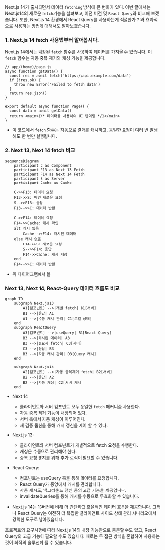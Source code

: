 Next.js 14가 출시되면서 데이터 `fetching` 방식에 큰 변화가 있다.
이번 글에서는 Next.js14의 새로운 `fetch`기능을 살펴보고, 이전 버전 및 `React Query`와 비교해 보겠습니다.
또한, Next.js 14 환경에서 React Query를 사용하는게 적절한가 ? 와 효과적으로 사용하는 방법에 대해서도 알아보겠습니다.

### 1. Next.js 14 fetch 사용법부터 알아봅시다. 
Next.js 14에서는 내장된 `fetch` 함수를 사용하여 데이터를 가져올 수 있습니다.
이 `fetch` 함수는 자동 중복 제거와 캐싱 기능을 제공합니다.

```tsx
// app/(home)/page.js
async function getData() {
  const res = await fetch('https://api.example.com/data')
  if (!res.ok) {
    throw new Error('Failed to fetch data')
  }
  return res.json()
}

export default async function Page() {
  const data = await getData()
  return <main>{/* 데이터를 사용하여 UI 렌더링 */}</main>
}
```
- 이 코드에서 `fetch` 함수는 자동으로 결과를 캐시하고, 동일한 요청이 여러 번 발생해도 한 번만 실행됩니다.

### 2. Next 13, Next 14 fetch 비교
```mermaid
sequenceDiagram
    participant C as Component
    participant F13 as Next 13 Fetch
    participant F14 as Next 14 Fetch
    participant S as Server
    participant Cache as Cache

    C->>F13: 데이터 요청
    F13->>S: 매번 새로운 요청
    S-->>F13: 응답
    F13-->>C: 데이터 반환

    C->>F14: 데이터 요청
    F14->>Cache: 캐시 확인
    alt 캐시 있음
        Cache-->>F14: 캐시된 데이터
    else 캐시 없음
        F14->>S: 새로운 요청
        S-->>F14: 응답
        F14->>Cache: 캐시 저장
    end
    F14-->>C: 데이터 반환
```
- 위 다이어그램에서 볼
### Next 13, Next 14, React-Query 데이터 흐름도 비교
```mermaid
graph TD
    subgraph Next.js13
        A1[컴포넌트] -->|개별 fetch| B1[서버]
        B1 -->|응답| A1
        A1 -->|수동 캐시 관리| C1[로컬 상태]
    end
    subgraph ReactQuery
        A3[컴포넌트] -->|useQuery| B3[React Query]
        B3 -->|캐시된 데이터| A3
        B3 -->|필요시 fetch| C3[서버]
        C3 -->|응답| B3
        B3 -->|자동 캐시 관리| D3[Query 캐시]
    end
    
    subgraph Next.js14
        A2[컴포넌트] -->|자동 중복제거 fetch| B2[서버]
        B2 -->|응답| A2
        B2 -->|자동 캐싱| C2[서버 캐시]
    end
```
- Next 14 
	- 클라이언트와 서버 컴포넌트 모두 동일한 `fetch` 매커니즘 사용한다.
	- 자동 중복 제거 기능이 내장되어 있다.
	- 서버 측에서 자동 캐싱이 이루어진다.
	- 재 검증 옵션을 통해 캐시 갱신을 제어 할 수 있다.
- Next.js 13:
    - 클라이언트와 서버 컴포넌트가 개별적으로 fetch 요청을 수행한다.
    - 캐싱은 수동으로 관리해야 한다.
    - 중복 요청 방지를 위해 추가 로직이 필요할 수 있습니다.
- React Query:
    - 컴포넌트는 useQuery 훅을 통해 데이터를 요청합니다.
    - React Query가 중앙에서 캐시를 관리합니다.
    - 자동 재시도, 백그라운드 갱신 등의 고급 기능을 제공합니다.
    - invalidateQueries를 통해 캐시를 수동으로 무효화할 수 있습니다.


- Next.js 14는 13버전에 비해 더 간단하고 효율적인 데이터 흐름을 제공합니다. 그러나 React Query는 여전히 더 복잡한 클라이언트 사이드 상태 관리 시나리오에서 강력한 도구로 남아있습니다.

프로젝트의 요구사항에 따라 Next.js 14의 내장 기능만으로 충분할 수도 있고, React Query의 고급 기능이 필요할 수도 있습니다. 때로는 두 접근 방식을 혼합하여 사용하는 것이 최적의 솔루션이 될 수 있습니다.